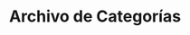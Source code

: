 ---
title: Archivo de Categorías
layout: categories
permalink: /categories/
show_excerpts: true
entries_layout: list
---